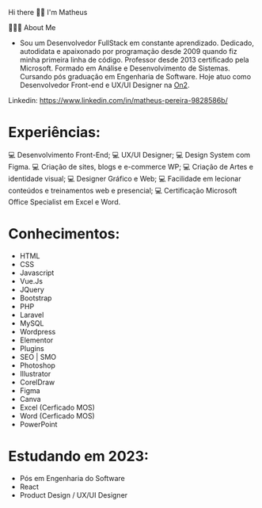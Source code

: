 Hi there 👋🏽 I'm Matheus

🧔🏽‍♂️ About Me

 - Sou um Desenvolvedor FullStack em constante aprendizado. Dedicado, autodidata e apaixonado por programação desde 2009 quando fiz minha primeira linha de código. Professor desde 2013 certificado pela Microsoft. Formado em Análise e Desenvolvimento de Sistemas. Cursando pós graduação em Engenharia de Software. Hoje atuo como Desenvolvedor Front-end e UX/UI Designer na [On2](https://github.com/on2-dev).

Linkedin: https://www.linkedin.com/in/matheus-pereira-9828586b/

# Experiências:
💻 Desenvolvimento Front-End;
💻 UX/UI Designer;
💻 Design System com Figma.
💻 Criação de sites, blogs e e-commerce WP; 
💻 Criação de Artes e identidade visual; 
💻 Designer Gráfico e Web; 
💻 Facilidade em lecionar conteúdos e treinamentos web e presencial; 
💻 Certificação Microsoft Office Specialist em Excel e Word. 

# Conhecimentos:
- HTML
- CSS
- Javascript
- Vue.Js
- JQuery
- Bootstrap
- PHP
- Laravel
- MySQL
- Wordpress
- Elementor
- Plugins
- SEO | SMO
- Photoshop
- Illustrator
- CorelDraw
- Figma
- Canva
- Excel (Cerficado MOS)
- Word (Cerficado MOS)
- PowerPoint

# Estudando em 2023:
- Pós em Engenharia do Software
- React
- Product Design / UX/UI Designer
